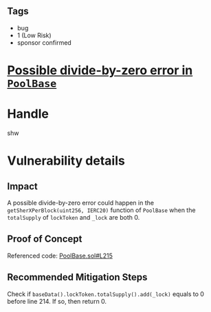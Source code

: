 ## Tags

- bug
- 1 (Low Risk)
- sponsor confirmed

# [Possible divide-by-zero error in `PoolBase`](https://github.com/code-423n4/2021-07-sherlock-findings/issues/136) 

# Handle

shw


# Vulnerability details

## Impact

A possible divide-by-zero error could happen in the `getSherXPerBlock(uint256, IERC20)` function of `PoolBase` when the `totalSupply` of `lockToken` and `_lock` are both 0.

## Proof of Concept

Referenced code:
[PoolBase.sol#L215](https://github.com/code-423n4/2021-07-sherlock/blob/main/contracts/facets/PoolBase.sol#L215)

## Recommended Mitigation Steps

Check if `baseData().lockToken.totalSupply().add(_lock)` equals to 0 before line 214. If so, then return 0.

